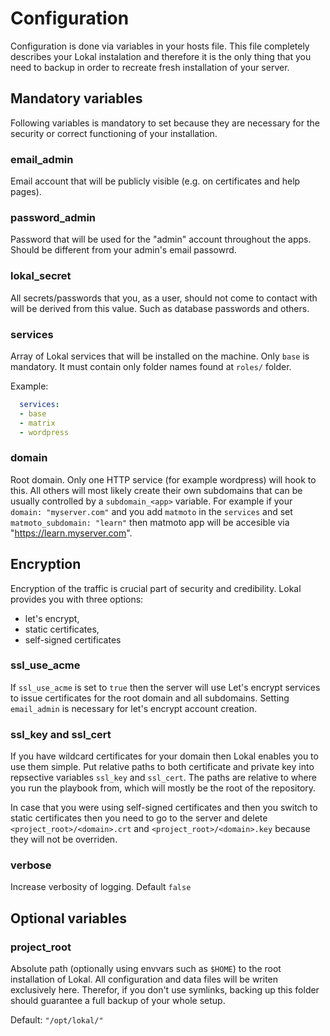 # Configuration
Configuration is done via variables in your hosts file. This file completely
describes your Lokal instalation and therefore it is the only thing that you
need to backup in order to recreate fresh installation of your server.

## Mandatory variables
Following variables is mandatory to set because they are necessary for the
security or correct functioning of your installation.

### email_admin
Email account that will be publicly visible (e.g. on certificates and help pages). 

### password_admin
Password that will be used for the "admin" account throughout the apps. Should
be different from your admin's email passowrd.

### lokal_secret
All secrets/passwords that you, as a user, should not come to contact with
will be derived from this value. Such as database passwords and others.

### services
Array of Lokal services that will be installed on the machine. Only `base`
is mandatory. It must contain only folder names found at `roles/` folder.

Example:
```yaml
  services:
  - base
  - matrix
  - wordpress
```

### domain
Root domain. Only one HTTP service (for example wordpress) will hook to this.
All others will most likely create their own subdomains that can be usually
controlled by a `subdomain_<app>` variable. For example if your `domain: "myserver.com"`
and you add `matmoto` in the `services` and set `matmoto_subdomain: "learn"` then matmoto app
will be accesible via "https://learn.myserver.com".

## Encryption
Encryption of the traffic is crucial part of security and credibility. Lokal provides you
with three options:
- let's encrypt,
- static certificates,
- self-signed certificates

### ssl_use_acme
If `ssl_use_acme` is set to `true` then the server will use Let's encrypt services to issue
certificates for the root domain and all subdomains. Setting `email_admin` is necessary for
let's encrypt account creation.

### ssl_key and ssl_cert
If you have wildcard certificates for your domain then Lokal enables you to use them simple.
Put relative paths to both certificate and private key into repsective variables `ssl_key`
and `ssl_cert`. The paths are relative to where you run the playbook from, which will mostly
be the root of the repository.

In case that you were using self-signed certificates and then you switch to static certificates
then you need to go to the server and delete `<project_root>/<domain>.crt` and `<project_root>/<domain>.key`
because they will not be overriden.

### verbose
Increase verbosity of logging. Default `false`

## Optional variables

### project_root
Absolute path (optionally using envvars such as `$HOME`) to the root installation of Lokal.
All configuration and data files will be writen exclusively here. Therefor, if you don't use
symlinks, backing up this folder should guarantee a full backup of your whole setup.

Default: `"/opt/lokal/"`